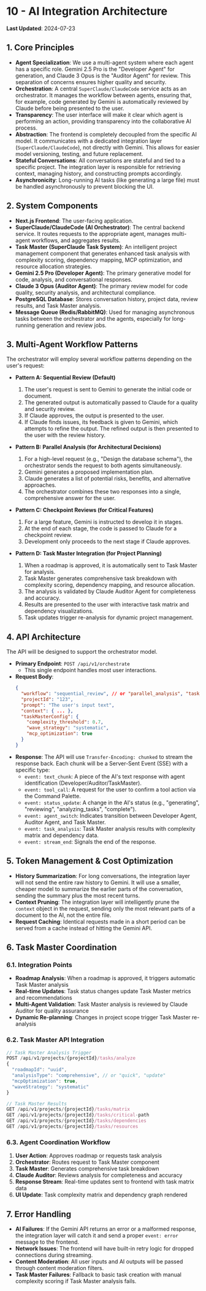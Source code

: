 # 10 - AI Integration Architecture

**Last Updated**: 2024-07-23

## 1. Core Principles
- **Agent Specialization**: We use a multi-agent system where each agent has a specific role. Gemini 2.5 Pro is the "Developer Agent" for generation, and Claude 3 Opus is the "Auditor Agent" for review. This separation of concerns ensures higher quality and security.
- **Orchestration**: A central `SuperClaude/ClaudeCode` service acts as an orchestrator. It manages the workflow between agents, ensuring that, for example, code generated by Gemini is automatically reviewed by Claude before being presented to the user.
- **Transparency**: The user interface will make it clear which agent is performing an action, providing transparency into the collaborative AI process.
- **Abstraction**: The frontend is completely decoupled from the specific AI model. It communicates with a dedicated integration layer (`SuperClaude/ClaudeCode`), not directly with Gemini. This allows for easier model versioning, testing, and future replacement.
- **Stateful Conversations**: All conversations are stateful and tied to a specific project. The integration layer is responsible for retrieving context, managing history, and constructing prompts accordingly.
- **Asynchronicity**: Long-running AI tasks (like generating a large file) must be handled asynchronously to prevent blocking the UI.

## 2. System Components
- **Next.js Frontend**: The user-facing application.
- **SuperClaude/ClaudeCode (AI Orchestrator)**: The central backend service. It routes requests to the appropriate agent, manages multi-agent workflows, and aggregates results.
- **Task Master (SuperClaude Task System)**: An intelligent project management component that generates enhanced task analysis with complexity scoring, dependency mapping, MCP optimization, and resource allocation strategies.
- **Gemini 2.5 Pro (Developer Agent)**: The primary generative model for code, analysis, and conversational responses.
- **Claude 3 Opus (Auditor Agent)**: The primary review model for code quality, security analysis, and architectural compliance.
- **PostgreSQL Database**: Stores conversation history, project data, review results, and Task Master analysis.
- **Message Queue (Redis/RabbitMQ)**: Used for managing asynchronous tasks between the orchestrator and the agents, especially for long-running generation and review jobs.

## 3. Multi-Agent Workflow Patterns
The orchestrator will employ several workflow patterns depending on the user's request:

- **Pattern A: Sequential Review (Default)**
    1.  The user's request is sent to Gemini to generate the initial code or document.
    2.  The generated output is automatically passed to Claude for a quality and security review.
    3.  If Claude approves, the output is presented to the user.
    4.  If Claude finds issues, its feedback is given to Gemini, which attempts to refine the output. The refined output is then presented to the user with the review history.

- **Pattern B: Parallel Analysis (for Architectural Decisions)**
    1.  For a high-level request (e.g., "Design the database schema"), the orchestrator sends the request to both agents simultaneously.
    2.  Gemini generates a proposed implementation plan.
    3.  Claude generates a list of potential risks, benefits, and alternative approaches.
    4.  The orchestrator combines these two responses into a single, comprehensive answer for the user.

- **Pattern C: Checkpoint Reviews (for Critical Features)**
    1.  For a large feature, Gemini is instructed to develop it in stages.
    2.  At the end of each stage, the code is passed to Claude for a checkpoint review.
    3.  Development only proceeds to the next stage if Claude approves.

- **Pattern D: Task Master Integration (for Project Planning)**
    1.  When a roadmap is approved, it is automatically sent to Task Master for analysis.
    2.  Task Master generates comprehensive task breakdown with complexity scoring, dependency mapping, and resource allocation.
    3.  The analysis is validated by Claude Auditor Agent for completeness and accuracy.
    4.  Results are presented to the user with interactive task matrix and dependency visualizations.
    5.  Task updates trigger re-analysis for dynamic project management.

## 4. API Architecture
The API will be designed to support the orchestrator model.

- **Primary Endpoint**: `POST /api/v1/orchestrate`
    - This single endpoint handles most user interactions.
- **Request Body**:
    ```json
    {
      "workflow": "sequential_review", // or "parallel_analysis", "task_master_analysis"
      "projectId": "123",
      "prompt": "The user's input text",
      "context": { ... },
      "taskMasterConfig": {
        "complexity_threshold": 0.7,
        "wave_strategy": "systematic",
        "mcp_optimization": true
      }
    }
    ```
- **Response**: The API will use `Transfer-Encoding: chunked` to stream the response back. Each chunk will be a Server-Sent Event (SSE) with a specific type:
    - `event: text_chunk`: A piece of the AI's text response with agent identification (Developer/Auditor/TaskMaster).
    - `event: tool_call`: A request for the user to confirm a tool action via the Command Palette.
    - `event: status_update`: A change in the AI's status (e.g., "generating", "reviewing", "analyzing_tasks", "complete").
    - `event: agent_switch`: Indicates transition between Developer Agent, Auditor Agent, and Task Master.
    - `event: task_analysis`: Task Master analysis results with complexity matrix and dependency data.
    - `event: stream_end`: Signals the end of the response.

## 5. Token Management & Cost Optimization
- **History Summarization**: For long conversations, the integration layer will not send the entire raw history to Gemini. It will use a smaller, cheaper model to summarize the earlier parts of the conversation, sending the summary plus the most recent turns.
- **Context Pruning**: The integration layer will intelligently prune the `context` object in the request, sending only the most relevant parts of a document to the AI, not the entire file.
- **Request Caching**: Identical requests made in a short period can be served from a cache instead of hitting the Gemini API.

## 6. Task Master Coordination

### 6.1. Integration Points
- **Roadmap Analysis**: When a roadmap is approved, it triggers automatic Task Master analysis
- **Real-time Updates**: Task status changes update Task Master metrics and recommendations
- **Multi-Agent Validation**: Task Master analysis is reviewed by Claude Auditor for quality assurance
- **Dynamic Re-planning**: Changes in project scope trigger Task Master re-analysis

### 6.2. Task Master API Integration
```typescript
// Task Master Analysis Trigger
POST /api/v1/projects/{projectId}/tasks/analyze
{
  "roadmapId": "uuid",
  "analysisType": "comprehensive", // or "quick", "update"
  "mcpOptimization": true,
  "waveStrategy": "systematic"
}

// Task Master Results
GET /api/v1/projects/{projectId}/tasks/matrix
GET /api/v1/projects/{projectId}/tasks/critical-path
GET /api/v1/projects/{projectId}/tasks/dependencies
GET /api/v1/projects/{projectId}/tasks/resources
```

### 6.3. Agent Coordination Workflow
1. **User Action**: Approves roadmap or requests task analysis
2. **Orchestrator**: Routes request to Task Master component
3. **Task Master**: Generates comprehensive task breakdown
4. **Claude Auditor**: Reviews analysis for completeness and accuracy
5. **Response Stream**: Real-time updates sent to frontend with task matrix data
6. **UI Update**: Task complexity matrix and dependency graph rendered

## 7. Error Handling
- **AI Failures**: If the Gemini API returns an error or a malformed response, the integration layer will catch it and send a proper `event: error` message to the frontend.
- **Network Issues**: The frontend will have built-in retry logic for dropped connections during streaming.
- **Content Moderation**: All user inputs and AI outputs will be passed through content moderation filters.
- **Task Master Failures**: Fallback to basic task creation with manual complexity scoring if Task Master analysis fails. 